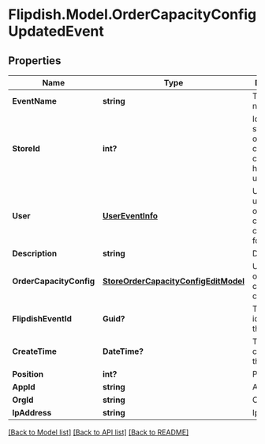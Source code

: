 # Flipdish.Model.OrderCapacityConfigUpdatedEvent
## Properties

Name | Type | Description | Notes
------------ | ------------- | ------------- | -------------
**EventName** | **string** | The event name | [optional] 
**StoreId** | **int?** | Id of the store whose order capacity configuration has been updated | [optional] 
**User** | [**UserEventInfo**](UserEventInfo.md) | User which updated order capacity configuration for this store | [optional] 
**Description** | **string** | Description | [optional] 
**OrderCapacityConfig** | [**StoreOrderCapacityConfigEditModel**](StoreOrderCapacityConfigEditModel.md) | Updated order capacity configuration | [optional] 
**FlipdishEventId** | **Guid?** | The identitfier of the event | [optional] 
**CreateTime** | **DateTime?** | The time of creation of the event | [optional] 
**Position** | **int?** | Position | [optional] 
**AppId** | **string** | App id | [optional] 
**OrgId** | **string** | Org id | [optional] 
**IpAddress** | **string** | Ip Address | [optional] 

[[Back to Model list]](../README.md#documentation-for-models) [[Back to API list]](../README.md#documentation-for-api-endpoints) [[Back to README]](../README.md)

